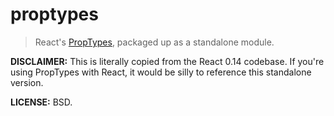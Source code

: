 # proptypes

> React's [PropTypes], packaged up as a standalone module.

**DISCLAIMER:**
This is literally copied from the React 0.14 codebase.
If you're using PropTypes with React, it would be silly to reference this standalone version.

**LICENSE:** BSD.

[PropTypes]: https://github.com/facebook/react/blob/master/src/isomorphic/classic/types/ReactPropTypes.js
